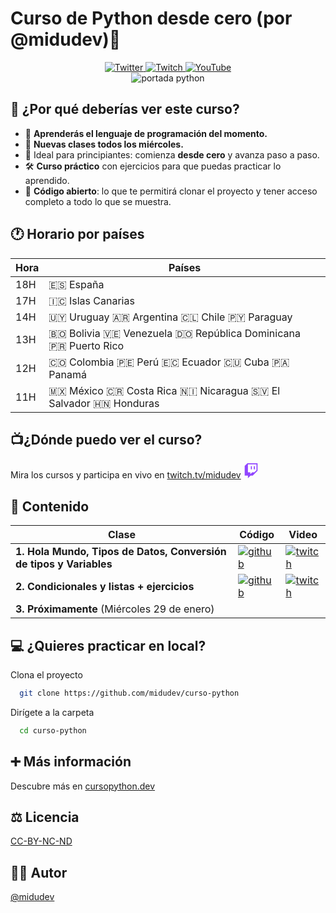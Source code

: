 # Curso de Python desde cero (por @midudev)🐍

<div align="center">
  <a href="https://x.com/midudev">
    <img src="https://img.shields.io/badge/twitter-1DA1F2?style=for-the-badge&logo=twitter&logoColor=white" alt="Twitter">
  </a>
  <a href="https://twitch.tv/midudev/">
    <img src="https://img.shields.io/badge/twitch-572364?style=for-the-badge&logo=twitch&logoColor=white" alt="Twitch">
  </a>
  <a href="https://www.youtube.com/@midudev">
    <img src="https://img.shields.io/badge/youtube-red?style=for-the-badge&logo=youtube&logoColor=white" alt="YouTube">
  </a>
</div>

<div align="center">
  <img src="https://github.com/user-attachments/assets/284de8a1-4cb2-4120-bbe4-227a71fd65c0" alt="portada python">
</div>

## 🤔 ¿Por qué deberías ver este curso?

- 🎯 **Aprenderás el lenguaje de programación del momento.**
- 📅 **Nuevas clases todos los miércoles.**
- 🚀 Ideal para principiantes: comienza **desde cero** y avanza paso a paso.
- 🛠️ **Curso práctico** con ejercicios para que puedas practicar lo aprendido.
- 📝 **Código abierto**: lo que te permitirá clonar el proyecto y tener acceso completo a todo lo que se muestra.

## 🕐 Horario por países

| Hora | Países                                   |
|------|------------------------------------------|
| 18H  | 🇪🇸 España                               |
| 17H  | 🇮🇨 Islas Canarias                       |
| 14H  | 🇺🇾 Uruguay 🇦🇷 Argentina 🇨🇱 Chile 🇵🇾 Paraguay |
| 13H  | 🇧🇴 Bolivia 🇻🇪 Venezuela 🇩🇴 República Dominicana 🇵🇷 Puerto Rico |
| 12H  | 🇨🇴 Colombia 🇵🇪 Perú 🇪🇨 Ecuador 🇨🇺 Cuba 🇵🇦 Panamá |
| 11H  | 🇲🇽 México 🇨🇷 Costa Rica 🇳🇮 Nicaragua 🇸🇻 El Salvador 🇭🇳 Honduras |

## 📺¿Dónde puedo ver el curso? 
Mira los cursos y participa en vivo en
[twitch.tv/midudev](https://twitch.tv/midudev)
<svg xmlns="http://www.w3.org/2000/svg" viewBox="0 0 2400 2800" width="24" height="24">
  <path fill="#fff" d="M2200 1300l-400 400h-400l-350 350v-350H600V200h1600z"/>
  <g fill="#9146ff">
    <path d="M500 0 0 500v1800h600v500l500-500h400l900-900V0H500zm1700 1300-400 400h-400l-350 350v-350H600V200h1600v1100z"/>
    <path d="M1700 550h200v600h-200zm-550 0h200v600h-200z"/>
  </g>
</svg> 

## 📄 Contenido 
| Clase     | Código      | Video                          |
|-----------------|-----------------|----------------------------------|
|**1. Hola Mundo, Tipos de Datos, Conversión de tipos y Variables** | [![github](https://img.shields.io/badge/github-black?style=for-the-badge&logo=github&logoColor=white)](https://github.com/midudev/curso-python/tree/main/01_basic)  | [![twitch](https://img.shields.io/badge/twitch-572364?style=for-the-badge&logo=twitch&logoColor=white)](https://www.twitch.tv/videos/2354087841) |
|**2. Condicionales y listas + ejercicios**  | [![github](https://img.shields.io/badge/github-black?style=for-the-badge&logo=github&logoColor=white)](https://github.com/midudev/curso-python/tree/main/02_flow_control)  | [![twitch](https://img.shields.io/badge/twitch-572364?style=for-the-badge&logo=twitch&logoColor=white)](https://www.twitch.tv/videos/2360535344) |
|**3. Próximamente** (Miércoles 29 de enero)  |  | |




## 💻 ¿Quieres practicar en local?

Clona el proyecto

```bash
  git clone https://github.com/midudev/curso-python
```

Dirígete a la carpeta

```bash
  cd curso-python
```


## ➕ Más información

Descubre más en [cursopython.dev](https://cursopython.dev)


## ⚖️ Licencia

[CC-BY-NC-ND](https://github.com/midudev/curso-python/blob/main/LICENSE)


## 👨‍💻 Autor

[@midudev](https://www.github.com/midudev)

